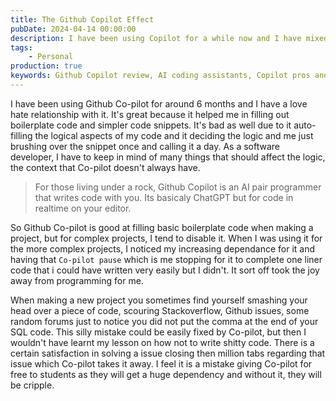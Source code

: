```yaml
---
title: The Github Copilot Effect
pubDate: 2024-04-14 00:00:00
description: I have been using Copilot for a while now and I have mixed feelings about it.
tags:
    - Personal
production: true
keywords: Github Copilot review, AI coding assistants, Copilot pros and cons, Github Copilot experience, AI tools for developers, Copilot productivity, Copilot for programming, AI code generation
---
```

I have been using Github Co-pilot for around 6 months and I have a love hate relationship with it. It's great because it helped me in filling out boilerplate code and simpler code snippets. It's bad as well due to it auto-filling the logical aspects of my code and it deciding the logic and me just brushing over the snippet once and calling it a day. As a software developer, I have to keep in mind of many things that should affect the logic, the context that Co-pilot doesn't always have. 

> For those living under a rock, Github Copilot is an AI pair programmer that writes code with you. Its basicaly ChatGPT but for code in realtime on your editor.

So Github Co-pilot is good at filling basic boilerplate code when making a project, but for complex projects, I tend to disable it. When I was using it for the more complex projects, I noticed my increasing dependance for it and having that `Co-pilot pause` which is me stopping for it to complete one liner code that i could have written very easily but I didn't. It sort off took the joy away from programming for me. 

When making a new project you sometimes find yourself smashing your head over a piece of code, scouring Stackoverflow, Github issues, some random forums just to notice you did not put the comma at the end of your SQL code. This silly mistake could be easily fixed by Co-pilot, but then I wouldn't have learnt my lesson on how not to write shitty code. There is a certain satisfaction in solving a issue closing then million tabs regarding that issue which Co-pilot takes it away. I feel it is a mistake giving Co-pilot for free to students as they will get a huge dependency and without it, they will be cripple. 